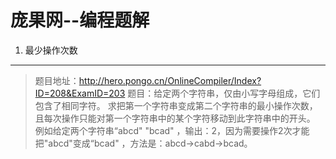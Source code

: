 庞果网--编程题解
================
1. 最少操作次数
----------------
> 题目地址：http://hero.pongo.cn/OnlineCompiler/Index?ID=208&ExamID=203
> 题目：给定两个字符串，仅由小写字母组成，它们包含了相同字符。
求把第一个字符串变成第二个字符串的最小操作次数，且每次操作只能对第一个字符串中的某个字符移动到此字符串中的开头。
例如给定两个字符串“abcd" "bcad" ，输出：2，因为需要操作2次才能把"abcd"变成“bcad" ，方法是：abcd->cabd->bcad。
